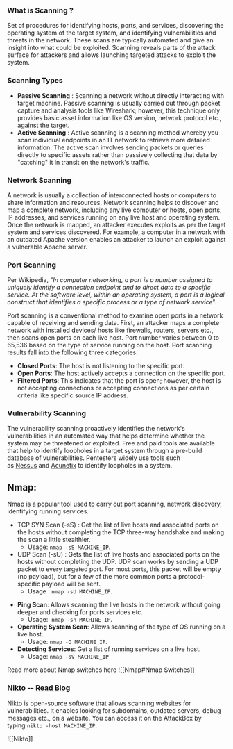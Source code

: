
### What is Scanning ?

Set of procedures for identifying hosts, ports, and services, discovering the operating system of the target system, and identifying vulnerabilities and threats in the network. These scans are typically automated and give an insight into what could be exploited. Scanning reveals parts of the attack surface for attackers and allows launching targeted attacks to exploit the system.

### Scanning Types

+ **Passive Scanning** : Scanning a network without directly interacting with target machine. Passive scanning is usually carried out through packet capture and analysis tools like Wireshark; however, this technique only provides basic asset information like OS version, network protocol etc., against the target.
+ **Active Scanning** : Active scanning is a scanning method whereby you scan individual endpoints in an IT network to retrieve more detailed information. The active scan involves sending packets or queries directly to specific assets rather than passively collecting that data by "catching" it in transit on the network's traffic.

### **Network Scanning**

A network is usually a collection of interconnected hosts or computers to share information and resources. Network scanning helps to discover and map a complete network, including any live computer or hosts, open ports, IP addresses, and services running on any live host and operating system. Once the network is mapped, an attacker executes exploits as per the target system and services discovered. For example, a computer in a network with an outdated Apache version enables an attacker to launch an exploit against a vulnerable Apache server.

  

### **Port Scanning**

Per Wikipedia, "_In computer networking, a port is a number assigned to uniquely identify a connection endpoint and to direct data to a specific service. At the software level, within an operating system, a port is a logical construct that identifies a specific process or a type of network service_".

  

Port scanning is a conventional method to examine open ports in a network capable of receiving and sending data. First, an attacker maps a complete network with installed devices/ hosts like firewalls, routers, servers etc., then scans open ports on each live host. Port number varies between 0 to 65,536 based on the type of service running on the host. Port scanning results fall into the following three categories:

-   **Closed Ports**: The host is not listening to the specific port.
-   **Open Ports**: The host actively accepts a connection on the specific port.
-   **Filtered Ports**: This indicates that the port is open; however, the host is not accepting connections or accepting connections as per certain criteria like specific source IP address.

### **Vulnerability Scanning**

The vulnerability scanning proactively identifies the network's vulnerabilities in an automated way that helps determine whether the system may be threatened or exploited. Free and paid tools are available that help to identify loopholes in a target system through a pre-build database of vulnerabilities. Pentesters widely use tools such as [Nessus](https://www.tenable.com/products/nessus) and [Acunetix](https://www.acunetix.com/) to identify loopholes in a system.


## Nmap:

Nmap is a popular tool used to carry out port scanning, network discovery, identifying running services.

+ TCP SYN Scan (-sS) : Get the list of live hosts and associated ports on the hosts without completing the TCP three-way handshake and making the scan a little stealthier. 
	+ Usage: `nmap -sS MACHINE_IP`.
+ UDP Scan (-sU) : Gets the list of live hosts and associated ports on the hosts without completing the UDP. UDP scan works by sending a UDP packet to every targeted port. For most ports, this packet will be empty (no payload), but for a few of the more common ports a protocol-specific payload will be sent.
	+ Usage : `nmap -sU MACHINE_IP`.
-   **Ping Scan**: Allows scanning the live hosts in the network without going deeper and checking for ports services etc. 
	- Usage:  `nmap -sn MACHINE_IP`.
-   **Operating System Scan**: Allows scanning of the type of OS running on a live host. 
	- Usage: `nmap -O MACHINE_IP`.
-   **Detecting Services**: Get a list of running services on a live host. 
	- Usage: `nmap -sV MACHINE_IP`

Read more about Nmap switches here ![[Nmap#Nmap Switches]]


### **Nikto** -- [Read Blog](https://www.freecodecamp.org/news/an-introduction-to-web-server-scanning-with-nikto/)

Nikto is open-source software that allows scanning websites for vulnerabilities. It enables looking for subdomains, outdated servers, debug messages etc., on a website. You can access it on the AttackBox by typing `nikto -host MACHINE_IP`.


![[Nikto]]